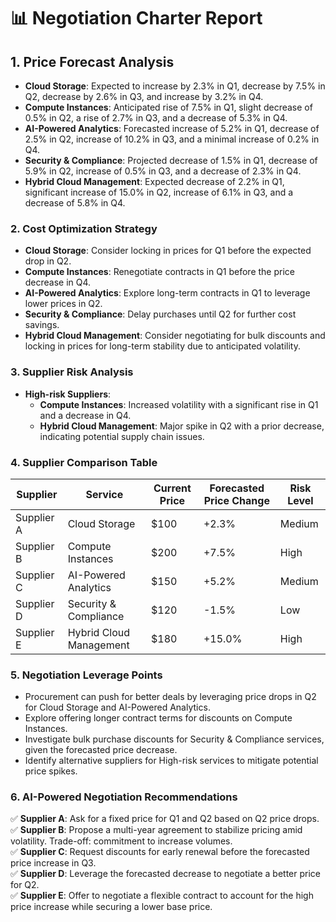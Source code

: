 # 📊 **Negotiation Charter Report**

## **1. Price Forecast Analysis**
- **Cloud Storage**: Expected to increase by 2.3% in Q1, decrease by 7.5% in Q2, decrease by 2.6% in Q3, and increase by 3.2% in Q4.  
- **Compute Instances**: Anticipated rise of 7.5% in Q1, slight decrease of 0.5% in Q2, a rise of 2.7% in Q3, and a decrease of 5.3% in Q4.  
- **AI-Powered Analytics**: Forecasted increase of 5.2% in Q1, decrease of 2.5% in Q2, increase of 10.2% in Q3, and a minimal increase of 0.2% in Q4.  
- **Security & Compliance**: Projected decrease of 1.5% in Q1, decrease of 5.9% in Q2, increase of 0.5% in Q3, and a decrease of 2.3% in Q4.  
- **Hybrid Cloud Management**: Expected decrease of 2.2% in Q1, significant increase of 15.0% in Q2, increase of 6.1% in Q3, and a decrease of 5.8% in Q4.

### **2. Cost Optimization Strategy**
- **Cloud Storage**: Consider locking in prices for Q1 before the expected drop in Q2.  
- **Compute Instances**: Renegotiate contracts in Q1 before the price decrease in Q4.  
- **AI-Powered Analytics**: Explore long-term contracts in Q1 to leverage lower prices in Q2.  
- **Security & Compliance**: Delay purchases until Q2 for further cost savings.  
- **Hybrid Cloud Management**: Consider negotiating for bulk discounts and locking in prices for long-term stability due to anticipated volatility.

### **3. Supplier Risk Analysis**
- **High-risk Suppliers**:  
  - **Compute Instances**: Increased volatility with a significant rise in Q1 and a decrease in Q4.  
  - **Hybrid Cloud Management**: Major spike in Q2 with a prior decrease, indicating potential supply chain issues.

### **4. Supplier Comparison Table**
| Supplier               | Service                | Current Price | Forecasted Price Change | Risk Level |
|-----------------------|-----------------------|---------------|------------------------|------------|
| Supplier A            | Cloud Storage         | $100          | +2.3%                  | Medium     |
| Supplier B            | Compute Instances      | $200          | +7.5%                  | High       |
| Supplier C            | AI-Powered Analytics   | $150          | +5.2%                  | Medium     |
| Supplier D            | Security & Compliance  | $120          | -1.5%                  | Low        |
| Supplier E            | Hybrid Cloud Management | $180          | +15.0%                 | High       |

### **5. Negotiation Leverage Points**
- Procurement can push for better deals by leveraging price drops in Q2 for Cloud Storage and AI-Powered Analytics.  
- Explore offering longer contract terms for discounts on Compute Instances.  
- Investigate bulk purchase discounts for Security & Compliance services, given the forecasted price decrease.
- Identify alternative suppliers for High-risk services to mitigate potential price spikes.

### **6. AI-Powered Negotiation Recommendations**
✅ **Supplier A**: Ask for a fixed price for Q1 and Q2 based on Q2 price drops.  
✅ **Supplier B**: Propose a multi-year agreement to stabilize pricing amid volatility. Trade-off: commitment to increase volumes.  
✅ **Supplier C**: Request discounts for early renewal before the forecasted price increase in Q3.  
✅ **Supplier D**: Leverage the forecasted decrease to negotiate a better price for Q2.  
✅ **Supplier E**: Offer to negotiate a flexible contract to account for the high price increase while securing a lower base price.
```
